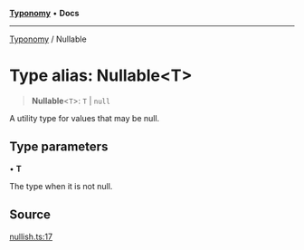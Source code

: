 [**Typonomy**](../README.md) • **Docs**

***

[Typonomy](../globals.md) / Nullable

# Type alias: Nullable\<T\>

> **Nullable**\<`T`\>: `T` \| `null`

A utility type for values that may be null.

## Type parameters

• **T**

The type when it is not null.

## Source

[nullish.ts:17](https://github.com/softcraft-development/typonomy/blob/09474e7d86c7eb31d4c29237c93a572fbae7f0d9/src/nullish.ts#L17)
